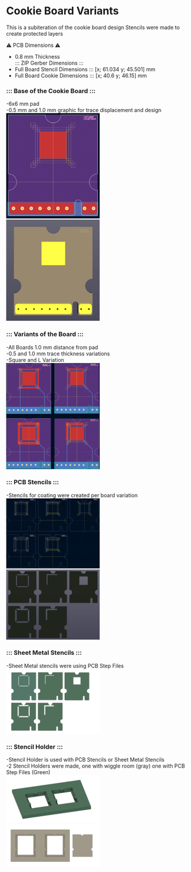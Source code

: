 # Cookie Board Variants  
This is a subiteration of the cookie board design
Stencils were made to create protected layers  

⚠️ PCB Dimensions ⚠️  
- 0.8 mm Thickness  
::: ZIP Gerber Dimensions :::  
- Full Board Stencil Dimensions ::: [x; 61.034 y; 45.501] mm  
- Full Board Cookie Dimensions ::: [x; 40.6 y; 46.15] mm  


### ::: Base of the Cookie Board ::: ###  
-6x6 mm pad  
-0.5 mm and 1.0 mm graphic for trace displacement and design  
<img src="./ReadMeImages/BoardBase.png" width="50%"> 
<img src="./ReadMeImages/BoardBase2.png" width="50%">  

### ::: Variants of the Board ::: ###  
-All Boards 1.0 mm distance from pad  
-0.5 and 1.0 mm trace thickness variations  
-Square and L Variation  
<img src="./ReadMeImages/BoardVar.png" width="50%"> 

### ::: PCB Stencils ::: ###  
-Stencils for coating were created per board variation  
<img src="./ReadMeImages/KiCadStencils1.png" width="50%"> 
<img src="./ReadMeImages/KiCadStencils2.png" width="50%"> 
  
### ::: Sheet Metal Stencils ::: ###  
-Sheet Metal stencils were using PCB Step Files  
<img src="./ReadMeImages/FusionStencils.png" width="50%">  
  
### ::: Stencil Holder ::: ###  
-Stencil Holder is used with PCB Stencils or Sheet Metal Stencils  
-2 Stencil Holders were made, one with wiggle room (gray) one with PCB Step Files (Green)  
<img src="./ReadMeImages/StencilHolder1.png" width="50%">  
<img src="./ReadMeImages/StencilHolder2.png" width="50%">  
  
  
